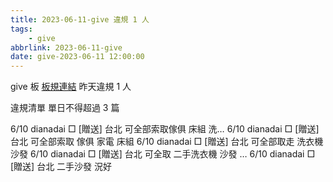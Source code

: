 ```yaml
---
title: 2023-06-11-give 違規 1 人
tags:
    - give
abbrlink: 2023-06-11-give
date: give-2023-06-11 12:00:00
---
```

give 板 [板規連結](https://www.ptt.cc/bbs/give/M.1612495900.A.C32.html)
昨天違規 1 人
<!-- more -->

違規清單
單日不得超過 3 篇

6/10 dianadai □ [贈送] 台北  可全部索取傢俱 床組 洗…
6/10 dianadai □ [贈送] 台北 可全部索取 傢俱 家電 床組
6/10 dianadai □ [贈送] 台北 可全部取走 洗衣機 沙發
6/10 dianadai □ [贈送] 台北 可全取 二手洗衣機 沙發 …
6/10 dianadai □ [贈送] 台北 二手沙發 況好